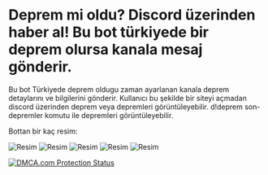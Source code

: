# Deprem mi oldu? Discord üzerinden haber al! Bu bot türkiyede bir deprem olursa kanala mesaj gönderir.

Bu bot Türkiyede deprem oldugu zaman ayarlanan kanala deprem detaylarını ve bilgilerini gönderir. Kullanıcı bu şekilde bir siteyi açmadan discord üzerinden deprem veya depremleri görüntüleyebilir. d!deprem son-depremler komutu ile depremleri görüntüleyebilir.

Bottan bir kaç resim:



![Resim](https://cdn.discordapp.com/attachments/1000082233492775003/1000369460210847835/unknown.png)
![Resim](https://cdn.discordapp.com/attachments/1002523897196970034/1002557578984824882/unknown.png)
![Resim](https://cdn.discordapp.com/attachments/1002523897196970034/1002558043306864710/unknown.png)
![Resim](https://cdn.discordapp.com/attachments/1002523897196970034/1002558120540770376/unknown.png)
![Resim](https://cdn.discordapp.com/attachments/1002523897196970034/1002558235837992980/unknown.png)


[![DMCA.com Protection Status](https://www.dmca.com/Protection/Status.aspx?ID=b3fc6cce-171e-404b-aa09-42b7b8801dfd&refurl=https://github.com/Zyrxus11/Deprem-Bilgi-Bot)](https://www.dmca.com/Protection/Status.aspx?ID=b3fc6cce-171e-404b-aa09-42b7b8801dfd&refurl=https://github.com/Zyrxus11/Deprem-Bilgi-Bot "DMCA.com Protection Status")
